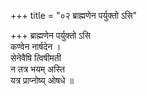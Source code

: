+++
title = "०२ ब्राह्मणेन पर्युक्तो ऽसि"

+++
ब्राह्मणेन पर्युक्तो ऽसि  
कण्वेन नार्षदेन ।  
सेनेवैषि त्विषीमती  
न तत्र भयम् अस्ति  
यत्र प्राप्नोष्य् ओषधे ॥